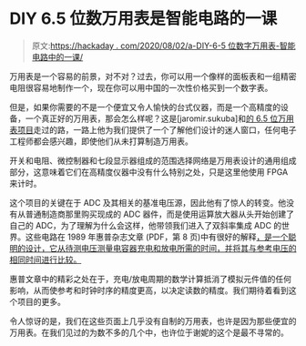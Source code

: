 # DIY 6.5 位数万用表是智能电路的一课

> 原文:[https://hackaday . com/2020/08/02/a-DIY-6-5 位数字万用表-智能电路中的一课/](https://hackaday.com/2020/08/02/a-diy-6-5-digit-multimeter-is-a-lesson-in-clever-circuitry/)

万用表是一个容易的前景，对不对？过去，你可以用一个像样的面板表和一组精密电阻很容易地制作一个，现在你可以用中国的一次性价格买到一个数字表。

但是，如果你需要的不是一个便宜又令人愉快的台式仪器，而是一个高精度的设备，一个真正好的万用表，那会怎么样呢？这是[jaromir.sukuba]和[的 6.5 位万用表项目](https://hackaday.io/project/174022-diy-6-digit-multimeter)走过的路，一路上他为我们提供了一个了解他们设计的迷人窗口，任何电子工程师都会感兴趣，即使他们从未打算制造万用表。

开关和电阻、微控制器和七段显示器组成的范围选择网络是万用表设计的通用组成部分，这意味着它们在高精度仪器中没有什么特别之处，只是这里他使用 FPGA 来计时。

这个项目的关键在于 ADC 及其相关的基准电压源，因此他有了惊人的转变。他没有从普通制造商那里购买现成的 ADC 器件，而是使用运算放大器从头开始创建了自己的 ADC，为了理解为什么会这样，他带领我们进入了双斜率集成 ADC 的世界。这些电路在 1989 年惠普杂志文章 (PDF，第 8 页)中有很好的解释[，是一个聪明的设计，它从待测电压测量电容器充电和放电所需的时间，并将其与参考电压的相同时间进行比较。](https://www.hpl.hp.com/hpjournal/pdfs/IssuePDFs/1989-04.pdf)

惠普文章中的精彩之处在于，充电/放电周期的数学计算抵消了模拟元件值的任何影响，从而使参考和时钟时序的精度更高，以决定读数的精度。我们期待着看到这个项目的更多。

令人惊讶的是，我们在这些页面上几乎没有自制的万用表，也许是因为那些便宜的万用表。在我们见过的为数不多的几个中，也许位于谢妮的这个是最不寻常的。